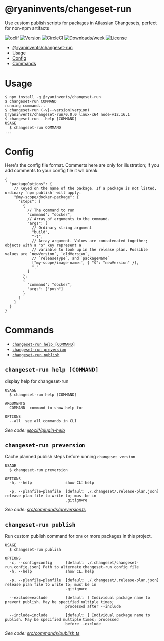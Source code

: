 # @ryaninvents/changeset-run

Use custom publish scripts for packages in Atlassian Changesets, perfect for non-npm artifacts

[![oclif](https://img.shields.io/badge/cli-oclif-brightgreen.svg)](https://oclif.io)
[![Version](https://img.shields.io/npm/v/@ryaninvents/changeset-run.svg)](https://npmjs.org/package/@ryaninvents/changeset-run)
[![CircleCI](https://circleci.com/gh/ryaninvents/changeset-run/tree/master.svg?style=shield)](https://circleci.com/gh/ryaninvents/changeset-run/tree/master)
[![Downloads/week](https://img.shields.io/npm/dw/@ryaninvents/changeset-run.svg)](https://npmjs.org/package/@ryaninvents/changeset-run)
[![License](https://img.shields.io/npm/l/@ryaninvents/changeset-run.svg)](https://github.com/ryaninvents/changeset-run/blob/master/package.json)

<!-- toc -->

- [@ryaninvents/changeset-run](#ryaninventschangeset-run)
- [Usage](#usage)
- [Config](#config)
- [Commands](#commands)
  <!-- tocstop -->

# Usage

<!-- usage -->

```sh-session
$ npm install -g @ryaninvents/changeset-run
$ changeset-run COMMAND
running command...
$ changeset-run (-v|--version|version)
@ryaninvents/changeset-run/0.0.0 linux-x64 node-v12.16.1
$ changeset-run --help [COMMAND]
USAGE
  $ changeset-run COMMAND
...
```

<!-- usagestop -->

# Config

Here's the config file format. Comments here are only for illustration; if you add comments to your config file it will break.

```jsonc
{
  "packageOptions": {
    // Keyed on the name of the package. If a package is not listed, ordinary `npm publish` will apply.
    "@my-scope/docker-package": {
      "steps": [
        {
          // The command to run
          "command": "docker",
          // Array of arguments to the command.
          "args": [
            // Ordinary string argument
            "build",
            "-t",
            // Array argument. Values are concatenated together; objects with a "$" key represent a
            // variable to look up in the release plan. Possible values are `newVersion`, `oldVersion`,
            // `releaseType`, and `packageName`
            ["my-scope/image-name:", { "$": "newVersion" }],
            "."
          ]
        },
        {
          "command": "docker",
          "args": ["push"]
        }
      ]
    }
  }
}
```

# Commands

<!-- commands -->

- [`changeset-run help [COMMAND]`](#changeset-run-help-command)
- [`changeset-run preversion`](#changeset-run-preversion)
- [`changeset-run publish`](#changeset-run-publish)

## `changeset-run help [COMMAND]`

display help for changeset-run

```
USAGE
  $ changeset-run help [COMMAND]

ARGUMENTS
  COMMAND  command to show help for

OPTIONS
  --all  see all commands in CLI
```

_See code: [@oclif/plugin-help](https://github.com/oclif/plugin-help/blob/v2.2.3/src/commands/help.ts)_

## `changeset-run preversion`

Cache planned publish steps before running `changeset version`

```
USAGE
  $ changeset-run preversion

OPTIONS
  -h, --help               show CLI help

  -p, --planfile=planfile  [default: ./.changeset/.release-plan.json] release plan file to write to; must be in
                           .gitignore
```

_See code: [src/commands/preversion.ts](https://github.com/ryaninvents/changeset-run/blob/master/src/commands/preversion.ts)_

## `changeset-run publish`

Run custom publish command for one or more packages in this project.

```
USAGE
  $ changeset-run publish

OPTIONS
  -c, --config=config      [default: ./.changeset/changeset-run.config.json] Path to alternate changeset-run config file
  -h, --help               show CLI help

  -p, --planfile=planfile  [default: ./.changeset/.release-plan.json] release plan file to write to; must be in
                           .gitignore

  --exclude=exclude        [default: ] Individual package name to prevent publish. May be specified multiple times;
                           processed after --include

  --include=include        [default: ] Individual package name to publish. May be specified multiple times; processed
                           before --exclude
```

_See code: [src/commands/publish.ts](https://github.com/ryaninvents/changeset-run/blob/master/src/commands/publish.ts)_

<!-- commandsstop -->
